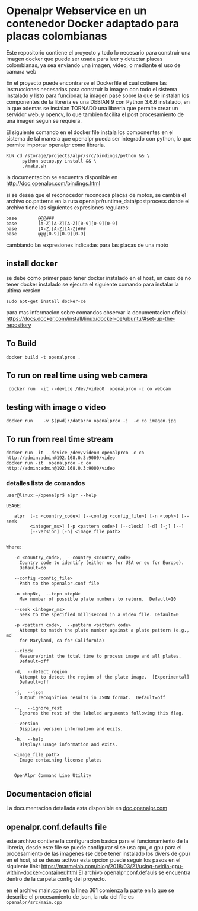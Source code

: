 # Openalpr Webservice en un contenedor Docker adaptado para placas colombianas

Este repositorio contiene el proyecto y todo lo necesario para construir una imagen docker que puede ser usada para leer y detectar placas colombianas, ya sea enviando una imagen,  video, o mediante el uso de camara web

En el proyecto puede encontrarse el Dockerfile el cual cotiene las instrucciones necesarias para construir la imagen con todo el sistema instalado y listo para funcionar, la imagen pase sobre la que se instalan los componentes de la libreria es una DEBIAN 9 con Python 3.6.6 instalado,  en la que ademas se instalan TORNADO una libreria que permite crear un servidor web, y opencv, lo que tambien facilita el post procesamiento de una imagen segun se requiera.

El siguiente comando en el docker file instala los componentes en el sistema de tal manera que openalpr pueda ser integrado con python, lo que permite importar openalpr como libreria.


```
RUN cd /storage/projects/alpr/src/bindings/python && \
      python setup.py install && \
      ./make.sh
``` 
la documentacion se encuentra disponible en http://doc.openalpr.com/bindings.html

si se desea   que el reconocedor reconosca placas de motos, se cambia el archivo co.patterns en la ruta openalpr/runtime_data/postprocess
donde el archivo tiene las siguientes expresiones regulares:

```
base		@@@###
base		[A-Z][A-Z][A-Z][0-9][0-9][0-9]
base		[A-Z][A-Z][A-Z]###
base 		@@@[0-9][0-9][0-9]
```
cambiando las expresiones indicadas para las placas de una moto

## install docker 
se debe  como primer paso tener docker instalado en el host,  en caso de no tener docker instalado se ejecuta el siguiente comando para instalar la ultima version

```
sudo apt-get install docker-ce 
```
para mas informacion sobre comandos observar la documentacion oficial:
https://docs.docker.com/install/linux/docker-ce/ubuntu/#set-up-the-repository




## To Build

```
docker build -t openalprco .
```


## To run on real time using web camera
```
 docker run  -it --device /dev/video0  openalprco -c co webcam
```
## testing with image o video

```
docker run    -v $(pwd):/data:ro openalprco -j  -c co imagen.jpg
```
## To run from real time stream 

```
docker run -it --device /dev/video0 openalprco -c co http://admin:admin@192.168.0.3:9000/video
docker run -it  openalprco -c co http://admin:admin@192.168.0.3:9000/video
```




### detalles lista de comandos
```
user@linux:~/openalpr$ alpr --help

USAGE: 

   alpr  [-c <country_code>] [--config <config_file>] [-n <topN>] [--seek
         <integer_ms>] [-p <pattern code>] [--clock] [-d] [-j] [--]
         [--version] [-h] <image_file_path>


Where: 

   -c <country_code>,  --country <country_code>
     Country code to identify (either us for USA or eu for Europe). 
     Default=co

   --config <config_file>
     Path to the openalpr.conf file

   -n <topN>,  --topn <topN>
     Max number of possible plate numbers to return.  Default=10

   --seek <integer_ms>
     Seek to the specified millisecond in a video file. Default=0

   -p <pattern code>,  --pattern <pattern code>
     Attempt to match the plate number against a plate pattern (e.g., md
     for Maryland, ca for California)

   --clock
     Measure/print the total time to process image and all plates. 
     Default=off

   -d,  --detect_region
     Attempt to detect the region of the plate image.  [Experimental] 
     Default=off

   -j,  --json
     Output recognition results in JSON format.  Default=off

   --,  --ignore_rest
     Ignores the rest of the labeled arguments following this flag.

   --version
     Displays version information and exits.

   -h,  --help
     Displays usage information and exits.

   <image_file_path>
     Image containing license plates


   OpenAlpr Command Line Utility

```

Documentacion oficial
---------------

La documentacion detallada esta disponible en [doc.openalpr.com](http://doc.openalpr.com/)

## openalpr.conf.defaults  file
este archivo contiene la configuracion basica para el funcionamiento de la libreria, desde este file se puede configurar si se usa cpu, o gpu para el procesamiento de las imagenes (se debe tener instalado los divers de gpu) en el host,  si se desea activar esta opcion puede seguir los pasos en el siguiente link: https://marmelab.com/blog/2018/03/21/using-nvidia-gpu-within-docker-container.html
 El archivo openalpr.conf.defauls se encuentra dentro de la carpeta config del proyecto.

 en el archivo main.cpp en la linea  361 comienza la parte en la que se describe el procesamiento de json, la ruta del file es 
 ``` openalpr/src/main.cpp```

